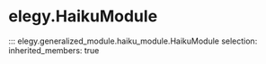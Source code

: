 
# elegy.HaikuModule

::: elegy.generalized_module.haiku_module.HaikuModule
    selection:
        inherited_members: true